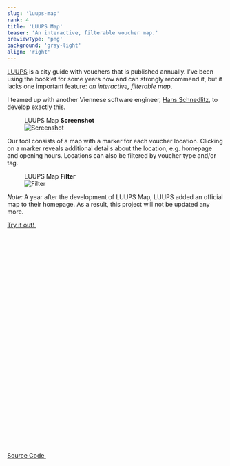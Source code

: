 ```yaml
---
slug: 'luups-map'
rank: 4
title: 'LUUPS Map'
teaser: 'An interactive, filterable voucher map.'
previewType: 'png'
background: 'gray-light'
align: 'right'
---
```


<a class="link" href="https://www.luups.net/">LUUPS</a> is a city guide with vouchers that is
published annually. I've been using the booklet for some years now and can strongly recommend
it, but it lacks one important feature: <em>an interactive, filterable map</em>.

I teamed up with another Viennese software engineer,
<a class="link" href="https://github.com/hschne">Hans&nbsp;Schnedlitz</a>,
to develop exactly this.

<figure>
<figcaption>LUUPS Map <strong>Screenshot</strong></figcaption>
<img src="portfolio/luups-map/map.png" alt="Screenshot"/>
</figure>

Our tool consists of a map with a marker for each voucher location. Clicking on a marker reveals
additional details about the location, e.g. homepage and opening hours. Locations can also be filtered
by voucher type and/or tag.


<figure class="right">
<figcaption>LUUPS Map <strong>Filter</strong></figcaption>
<img src="portfolio/luups-map/filter.png" alt="Filter"/>
</figure>

*Note:* A year after the development of LUUPS Map, LUUPS added an official map to their homepage. As a result,
this project will not be updated any more.


<p>
<a href="https://vouchermap.herokuapp.com/" class="meta link">
Try it out!&nbsp;
<svg viewBox="0 0 24 24" class="icon icon-inline"><use xlink:href="icons/sprite.svg#link"/></svg>
</a>
</p>

<p>
<a href="https://github.com/Team-LANS/luups-map" class="meta link">Source Code&nbsp;
<svg viewBox="0 0 24 24" class="icon icon-inline"><use xlink:href="icons/sprite.svg#link"/></svg>
</a>
</p>

<br>
<br>
